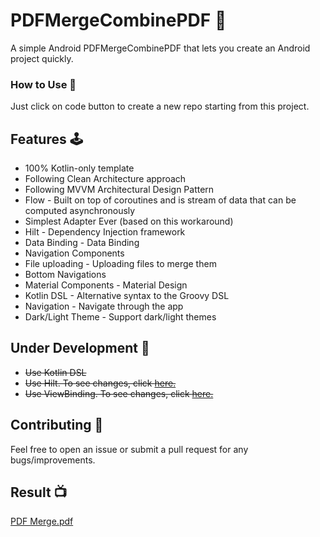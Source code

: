 # **PDFMergeCombinePDF** 🧞‍

A simple Android PDFMergeCombinePDF that lets you create an Android project quickly.


### **How to Use** 👣

Just click on code button to create a new repo starting from this project.


## **Features** 🕹

- 100% Kotlin-only template
- Following Clean Architecture approach
- Following MVVM Architectural Design Pattern
- Flow - Built on top of coroutines and is stream of data that can be computed asynchronously
- Simplest Adapter Ever (based on this workaround)
- Hilt - Dependency Injection framework
- Data Binding - Data Binding
- Navigation Components
- File uploading - Uploading files to merge them 
- Bottom Navigations
- Material Components - Material Design
- Kotlin DSL - Alternative syntax to the Groovy DSL
- Navigation - Navigate through the app
- Dark/Light Theme - Support dark/light themes


## **Under Development** 🚧

- ~~Use Kotlin DSL~~
- ~~Use Hilt. To see changes, click <span style="color: blue;">[here.](https://developer.android.com/training/dependency-injection/hilt-android)</span>~~
- ~~Use ViewBinding. To see changes, click <span style="color: blue;">[here.](https://developer.android.com/topic/libraries/view-binding)</span>~~


##  **Contributing** 🤝

Feel free to open an issue or submit a pull request for any bugs/improvements.


##  **Result**  📺



[PDF Merge.pdf](https://github.com/harunkor/PDFMergeCombinePDF/files/13419678/PDF.Merge.pdf)







